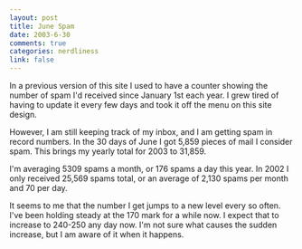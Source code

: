 ```yaml
--- 
layout: post
title: June Spam
date: 2003-6-30
comments: true
categories: nerdliness
link: false
---
```

In a previous version of this site I used to have a counter showing the number of spam I'd received since January 1st each year. I grew tired of having to update it every few days and took it off the menu on this site design.

However, I am still keeping track of my inbox, and I am getting spam in record numbers. In the 30 days of June I got 5,859 pieces of mail I consider spam. This brings my yearly total for 2003 to 31,859.

I'm averaging 5309 spams a month, or 176 spams a day this year. In 2002 I only received 25,569 spams total, or an average of 2,130 spams per month and 70 per day.

It seems to me that the number I get jumps to a new level every so often. I've been holding steady at the 170 mark for a while now. I expect that to increase to 240-250 any day now. I'm not sure what causes the sudden increase, but I am aware of it when it happens.
